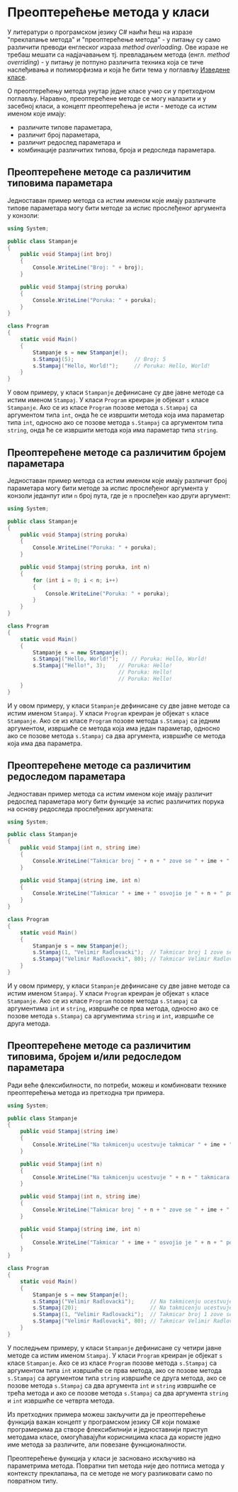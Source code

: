 # Преоптерећење метода у класи

У литератури о програмском језику C# наићи ћеш на изразе "преклапање метода" и
"преоптерећење метода" - у питању су само различити преводи енглеског израза
*method overloading*. Ове изразе не требаш мешати са надјачавањем тј.
превладањем метода (енгл. *method overriding*) - у питању је потпуно различита
техника која се тиче наслеђивања и полиморфизма и која ће бити тема у поглављу
[Изведене класе](../5_izvedene_klase/index.md).

О преоптерећењу метода унутар једне класе учио си у претходном поглављу.
Наравно, преоптерећене методе се могу налазити и у засебној класи, а концепт
преоптерећења је исти - методе са истим именом које имају:

* различите типове параметара,
* различит број параметара,
* различит редослед параметара и
* комбинације различитих типова, броја и редоследа параметара.

## Преоптерећене методе са различитим типовима параметара

Једноставан пример метода са истим именом које имају различите типове
параметара могу бити методе за испис прослеђеног аргумента у конзоли:

```cs
using System;

public class Stampanje
{ 
    public void Stampaj(int broj)
    {
        Console.WriteLine("Broj: " + broj);
    }

    public void Stampaj(string poruka)
    {
        Console.WriteLine("Poruka: " + poruka);
    }
}

class Program
{
    static void Main()
    {
        Stampanje s = new Stampanje();
        s.Stampaj(5);                   // Broj: 5
        s.Stampaj("Hello, World!");     // Poruka: Hello, World!
    }
}
```

У овом примеру, у класи `Stampanje` дефинисане су две јавне методе са истим
именом `Stampaj`. У класи `Program` креиран је објекат `s` класе `Stampanje`.
Ако се из класе `Program` позове метода `s.Stampaj` са аргументом типа `int`,
онда ће се извршити метода која има параметар типа `int`, односно ако се позове
метода `s.Stampaj` са аргументом типа `string`, онда ће се извршити метода која
има параметар типа `string`.

## Преоптерећене методе са различитим бројем параметара

Једноставан пример метода са истим именом које имају различит број
параметара могу бити методе за испис прослеђеног аргумента у конзоли једанпут
или `n` број пута, где је `n` прослеђен као други аргумент:

```cs
using System;

public class Stampanje
{ 
    public void Stampaj(string poruka)
    {
        Console.WriteLine("Poruka: " + poruka);
    }

    public void Stampaj(string poruka, int n)
    {
        for (int i = 0; i < n; i++)
        {
            Console.WriteLine("Poruka: " + poruka);
        }
    }
}

class Program
{
    static void Main()
    {
        Stampanje s = new Stampanje();
        s.Stampaj("Hello, World!");    // Poruka: Hello, World!
        s.Stampaj("Hello!", 3);    // Poruka: Hello!
                                   // Poruka: Hello!
                                   // Poruka: Hello!
    }
}
```

И у овом примеру, у класи `Stampanje` дефинисане су две јавне методе са истим
именом `Stampaj`. У класи `Program` креиран је објекат `s` класе `Stampanje`.
Ако се из класе `Program` позове метода `s.Stampaj` са једним аргументом,
извршиће се метода која има један параметар, односно ако се позове метода
`s.Stampaj` са два аргумента, извршиће се метода која има два параметра.

## Преоптерећене методе са различитим редоследом параметара

Једноставан пример метода са истим именом које имају различит редослед
параметара могу бити функције за испис различитих порука на основу редоследа
прослеђених аргумената:

```cs
using System;

public class Stampanje
{ 
    public void Stampaj(int n, string ime)
    {
        Console.WriteLine("Takmicar broj " + n + " zove se " + ime + ".");
    }

    public void Stampaj(string ime, int n)
    {
        Console.WriteLine("Takmicar " + ime + " osvojio je " + n + " poena.");
    }
}

class Program
{
    static void Main()
    {
        Stampanje s = new Stampanje();
        s.Stampaj(1, "Velimir Radlovacki");  // Takmicar broj 1 zove se Velimir Radlovacki.
        s.Stampaj("Velimir Radlovacki", 80); // Takmicar Velimir Radlovacki osvojio je 80 poena.
    }
}
```

И у овом примеру, у класи `Stampanje` дефинисане су две јавне методе са истим
именом `Stampaj`. У класи `Program` креиран је објекат `s` класе `Stampanje`.
Ако се из класе `Program` позове метода `s.Stampaj` са аргументима `int` и
`string`, извршиће се прва метода, односно ако се позове метода `s.Stampaj` са
аргументима `string` и `int`, извршиће се друга метода.

## Преоптерећене методе са различитим типовима, бројем и/или редоследом параметара

Ради веће флексибилности, по потреби, можеш и комбиновати технике преоптерећења
метода из претходна три примера.

```cs
using System;

public class Stampanje
{ 
    public void Stampaj(string ime)
    {
        Console.WriteLine("Na takmicenju ucestvuje takmicar " + ime + ".");
    }

    public void Stampaj(int n)
    {
        Console.WriteLine("Na takmicenju ucestvuje " + n + " takmicara.");
    }

    public void Stampaj(int n, string ime)
    {
        Console.WriteLine("Takmicar broj " + n + " zove se " + ime + ".");
    }

    public void Stampaj(string ime, int n)
    {
        Console.WriteLine("Takmicar " + ime + " osvojio je " + n + " poena.");
    }
}

class Program
{
    static void Main()
    {
        Stampanje s = new Stampanje();
        s.Stampaj("Velimir Radlovacki");     // Na takmicenju ucestvuje takmicar Velimir Radlovacki.
        s.Stampaj(20);                       // Na takmicenju ucestvuje 20 takmicara.
        s.Stampaj(1, "Velimir Radlovacki");  // Takmicar broj 1 zove se Velimir Radlovacki.
        s.Stampaj("Velimir Radlovacki", 80); // Takmicar Velimir Radlovacki osvojio je 80 poena.
    }
}
```

У последњем примеру, у класи `Stampanje` дефинисане су четири јавне методе са
истим именом `Stampaj`. У класи `Program` креиран је објекат `s` класе
`Stampanje`. Ако се из класе `Program` позове метода `s.Stampaj` са аргументом
типа `int` извршиће се прва метода, ако се позове метода `s.Stampaj` са
аргументом типа `string` извршиће се друга метода, ако се позове метода
`s.Stampaj` са два аргумента `int` и `string` извршиће се трећа метода и ако се
позове метода `s.Stampaj` са два аргумента `string` и `int` извршиће се четврта
метода.

Из претходних примера можеш закључити да је преоптерећење функција важан
концепт у програмском језику C# који помаже програмерима да створе
флексибилнији и једноставнији приступ методама класе, омогућавајући корисницима
класа да користе једно име метода за различите, али повезане функционалности.

Преоптерећење функција у класи је засновано искључиво на параметрима метода.
Повратни тип метода није део потписа метода у контексту преклапања, па се
методе не могу разликовати само по повратном типу.
